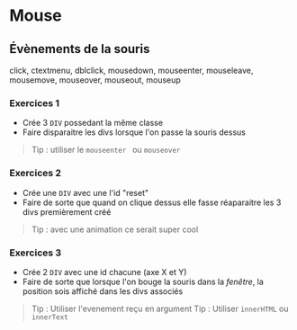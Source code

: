 # Mouse

## Évènements de la souris

click, ctextmenu, dblclick, mousedown, mouseenter, mouseleave, mousemove, mouseover, mouseout, mouseup

### Exercices 1
- Crée 3 `DIV` possedant la même classe 
- Faire disparaitre les divs lorsque l'on passe la souris dessus
 
> Tip : utiliser le `mouseenter ` ou `mouseover `

### Exercices 2
- Crée une `DIV` avec une l'id "reset"
- Faire de sorte que quand on clique dessus elle fasse réaparaitre les 3 divs premièrement créé

> Tip : avec une animation ce serait super cool
 
### Exercices 3
- Crée 2 `DIV` avec une id chacune (axe X et Y)
- Faire de sorte que lorsque l'on bouge la souris dans la *fenêtre*, la position sois affiché dans les divs associés

> Tip : Utiliser l'evenement reçu en argument
> Tip : Utiliser `innerHTML` ou `innerText`
